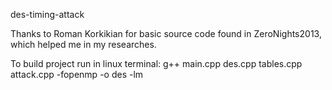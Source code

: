 des-timing-attack

Thanks to Roman Korkikian for basic source code found in ZeroNights2013, which helped me in my researches.
 
To build project run in linux terminal:
g++ main.cpp des.cpp tables.cpp attack.cpp -fopenmp -o des -lm
